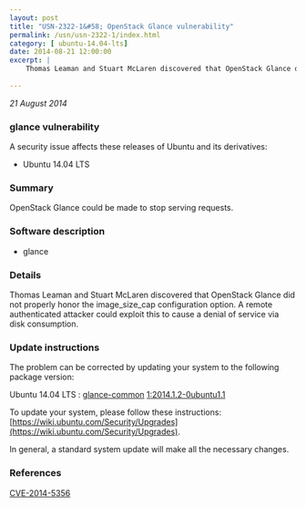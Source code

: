 ```yaml
---
layout: post
title: "USN-2322-1&#58; OpenStack Glance vulnerability"
permalink: /usn/usn-2322-1/index.html
category: [ ubuntu-14.04-lts]
date: 2014-08-21 12:00:00
excerpt: |
    Thomas Leaman and Stuart McLaren discovered that OpenStack Glance did not properly honor the image_size_cap configuration option. A remote authenticated attacker could exploit this to cause a denial of service via disk consumption. 
    
--- 
```

 
 

*21 August 2014*

### glance vulnerability

A security issue affects these releases of Ubuntu and its derivatives:

* Ubuntu 14.04 LTS

### Summary

OpenStack Glance could be made to stop serving requests. 

### Software description

* glance 

### Details

Thomas Leaman and Stuart McLaren discovered that OpenStack Glance did not properly honor the image_size_cap configuration option. A remote authenticated attacker could exploit this to cause a denial of service via disk consumption. 

### Update instructions

The problem can be corrected by updating your system to the following package version:

Ubuntu 14.04 LTS
 : [glance-common](https://launchpad.net/ubuntu/+source/glance) <span> [1:2014.1.2-0ubuntu1.1](https://launchpad.net/ubuntu/+source/glance/1:2014.1.2-0ubuntu1.1) </span> 

To update your system, please follow these instructions: [https://wiki.ubuntu.com/Security/Upgrades](https://wiki.ubuntu.com/Security/Upgrades).

In general, a standard system update will make all the necessary changes. 

### References

 
 [CVE-2014-5356](http://people.ubuntu.com/~ubuntu-security/cve/CVE-2014-5356)
 

